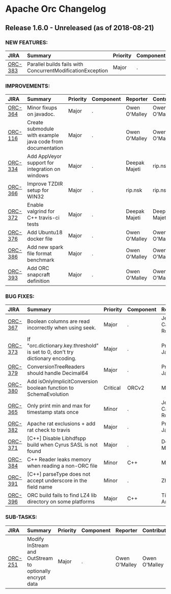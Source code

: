 
<!---
# Licensed to the Apache Software Foundation (ASF) under one
# or more contributor license agreements.  See the NOTICE file
# distributed with this work for additional information
# regarding copyright ownership.  The ASF licenses this file
# to you under the Apache License, Version 2.0 (the
# "License"); you may not use this file except in compliance
# with the License.  You may obtain a copy of the License at
#
#     http://www.apache.org/licenses/LICENSE-2.0
#
# Unless required by applicable law or agreed to in writing, software
# distributed under the License is distributed on an "AS IS" BASIS,
# WITHOUT WARRANTIES OR CONDITIONS OF ANY KIND, either express or implied.
# See the License for the specific language governing permissions and
# limitations under the License.
-->
# Apache Orc Changelog

## Release 1.6.0 - Unreleased (as of 2018-08-21)



### NEW FEATURES:

| JIRA | Summary | Priority | Component | Reporter | Contributor |
|:---- |:---- | :--- |:---- |:---- |:---- |
| [ORC-383](https://issues.apache.org/jira/browse/ORC-383) | Parallel builds fails with ConcurrentModificationException |  Major | . | Prasanth Jayachandran | Prasanth Jayachandran |


### IMPROVEMENTS:

| JIRA | Summary | Priority | Component | Reporter | Contributor |
|:---- |:---- | :--- |:---- |:---- |:---- |
| [ORC-364](https://issues.apache.org/jira/browse/ORC-364) | Minor fixups on javadoc. |  Major | . | Owen O'Malley | Owen O'Malley |
| [ORC-116](https://issues.apache.org/jira/browse/ORC-116) | Create submodule with example java code from documentation |  Major | . | Owen O'Malley | Owen O'Malley |
| [ORC-334](https://issues.apache.org/jira/browse/ORC-334) | Add AppVeyor support for integration on windows |  Major | . | Deepak Majeti | rip.nsk |
| [ORC-366](https://issues.apache.org/jira/browse/ORC-366) | Improve TZDIR setup for WIN32 |  Major | . | rip.nsk | rip.nsk |
| [ORC-372](https://issues.apache.org/jira/browse/ORC-372) | Enable valgrind for C++ travis-ci tests |  Major | . | Deepak Majeti | Deepak Majeti |
| [ORC-376](https://issues.apache.org/jira/browse/ORC-376) | Add Ubuntu18 docker file |  Major | . | Owen O'Malley | Owen O'Malley |
| [ORC-386](https://issues.apache.org/jira/browse/ORC-386) | Add new spark file format benchmark |  Major | . | Owen O'Malley | Owen O'Malley |
| [ORC-393](https://issues.apache.org/jira/browse/ORC-393) | Add ORC snapcraft definition |  Major | . | Owen O'Malley | Owen O'Malley |


### BUG FIXES:

| JIRA | Summary | Priority | Component | Reporter | Contributor |
|:---- |:---- | :--- |:---- |:---- |:---- |
| [ORC-367](https://issues.apache.org/jira/browse/ORC-367) | Boolean columns are read incorrectly when using seek. |  Major | . | Jesus Camacho Rodriguez | Owen O'Malley |
| [ORC-373](https://issues.apache.org/jira/browse/ORC-373) | If "orc.dictionary.key.threshold" is set to 0, don't try dictionary encoding. |  Major | . | Prasanth Jayachandran | Prasanth Jayachandran |
| [ORC-379](https://issues.apache.org/jira/browse/ORC-379) | ConversionTreeReaders should handle Decimal64 |  Major | . | Prasanth Jayachandran | Prasanth Jayachandran |
| [ORC-380](https://issues.apache.org/jira/browse/ORC-380) | Add isOnlyImplicitConversion boolean function to SchemaEvolution |  Critical | ORCv2 | Matt McCline | Matt McCline |
| [ORC-365](https://issues.apache.org/jira/browse/ORC-365) | Only print min and max for timestamp stats once |  Minor | . | Jesus Camacho Rodriguez | Jesus Camacho Rodriguez |
| [ORC-382](https://issues.apache.org/jira/browse/ORC-382) | Apache rat exclusions + add rat check to travis |  Major | . | Prasanth Jayachandran | Prasanth Jayachandran |
| [ORC-371](https://issues.apache.org/jira/browse/ORC-371) | [C++] Disable Libhdfspp build when Cyrus SASL is not found |  Major | . | Deepak Majeti | Anatoli Shein |
| [ORC-384](https://issues.apache.org/jira/browse/ORC-384) | C++ Reader leaks memory when reading a non-ORC file |  Minor | C++ | Martin Rupp | Martin Rupp |
| [ORC-391](https://issues.apache.org/jira/browse/ORC-391) | [C++]  parseType does not accept underscore in the field name |  Minor | . | Zherui Cao |  |
| [ORC-396](https://issues.apache.org/jira/browse/ORC-396) | ORC build fails to find LZ4 lib directory on some platforms |  Major | C++ | Tim Armstrong | Tim Armstrong |


### SUB-TASKS:

| JIRA | Summary | Priority | Component | Reporter | Contributor |
|:---- |:---- | :--- |:---- |:---- |:---- |
| [ORC-251](https://issues.apache.org/jira/browse/ORC-251) | Modify InStream and OutStream to optionally encrypt data |  Major | . | Owen O'Malley | Owen O'Malley |


